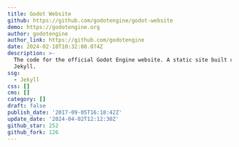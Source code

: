 ```yaml
---
title: Godot Website
github: https://github.com/godotengine/godot-website
demo: https://godotengine.org
author: godotengine
author_link: https://github.com/godotengine
date: 2024-02-18T10:32:08.074Z
description: >-
  The code for the official Godot Engine website. A static site built using
  Jekyll.
ssg:
  - Jekyll
css: []
cms: []
category: []
draft: false
publish_date: '2017-09-05T16:18:42Z'
update_date: '2024-04-02T12:12:30Z'
github_star: 252
github_fork: 126
---
```

